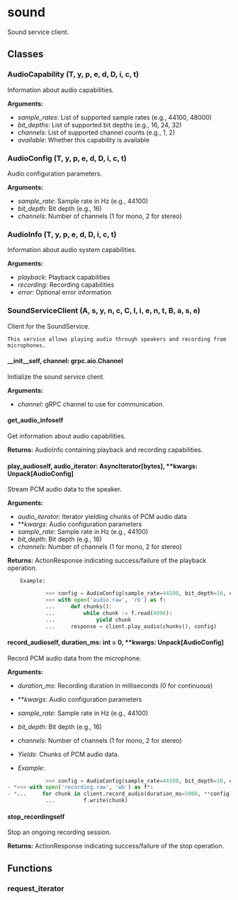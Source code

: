 # sound

Sound service client.

## Classes

### AudioCapability (T, y, p, e, d, D, i, c, t)

Information about audio capabilities.

**Arguments:**
- *sample_rates*: List of supported sample rates (e.g., 44100, 48000)
- *bit_depths*: List of supported bit depths (e.g., 16, 24, 32)
- *channels*: List of supported channel counts (e.g., 1, 2)
- *available*: Whether this capability is available

### AudioConfig (T, y, p, e, d, D, i, c, t)

Audio configuration parameters.

**Arguments:**
- *sample_rate*: Sample rate in Hz (e.g., 44100)
- *bit_depth*: Bit depth (e.g., 16)
- *channels*: Number of channels (1 for mono, 2 for stereo)

### AudioInfo (T, y, p, e, d, D, i, c, t)

Information about audio system capabilities.

**Arguments:**
- *playback*: Playback capabilities
- *recording*: Recording capabilities
- *error*: Optional error information

### SoundServiceClient (A, s, y, n, c, C, l, i, e, n, t, B, a, s, e)

Client for the SoundService.

    This service allows playing audio through speakers and recording from microphones.

#### __init__self, channel: grpc.aio.Channel

Initialize the sound service client.

**Arguments:**
- *channel*: gRPC channel to use for communication.

#### get_audio_infoself

Get information about audio capabilities.

**Returns:**
            AudioInfo containing playback and recording capabilities.

#### play_audioself, audio_iterator: AsyncIterator[bytes], **kwargs: Unpack[AudioConfig]

Stream PCM audio data to the speaker.

**Arguments:**
- *audio_iterator*: Iterator yielding chunks of PCM audio data
- ***kwargs*: Audio configuration parameters
- *sample_rate*: Sample rate in Hz (e.g., 44100)
- *bit_depth*: Bit depth (e.g., 16)
- *channels*: Number of channels (1 for mono, 2 for stereo)

**Returns:**
            ActionResponse indicating success/failure of the playback operation.

        Example:
```python
            >>> config = AudioConfig(sample_rate=44100, bit_depth=16, channels=2)
            >>> with open('audio.raw', 'rb') as f:
            ...     def chunks():
            ...         while chunk := f.read(4096):
            ...             yield chunk
            ...     response = client.play_audio(chunks(), config)
```

#### record_audioself, duration_ms: int = 0, **kwargs: Unpack[AudioConfig]

Record PCM audio data from the microphone.

**Arguments:**
- *duration_ms*: Recording duration in milliseconds (0 for continuous)
- ***kwargs*: Audio configuration parameters
- *sample_rate*: Sample rate in Hz (e.g., 44100)
- *bit_depth*: Bit depth (e.g., 16)
- *channels*: Number of channels (1 for mono, 2 for stereo)

- *Yields*: 
            Chunks of PCM audio data.

- *Example*: 
```python
            >>> config = AudioConfig(sample_rate=44100, bit_depth=16, channels=1)
- *>>> with open('recording.raw', 'wb') as f*: 
- *...     for chunk in client.record_audio(duration_ms=5000, **config)*: 
            ...         f.write(chunk)
```

#### stop_recordingself

Stop an ongoing recording session.

**Returns:**
            ActionResponse indicating success/failure of the stop operation.

## Functions

### request_iterator

